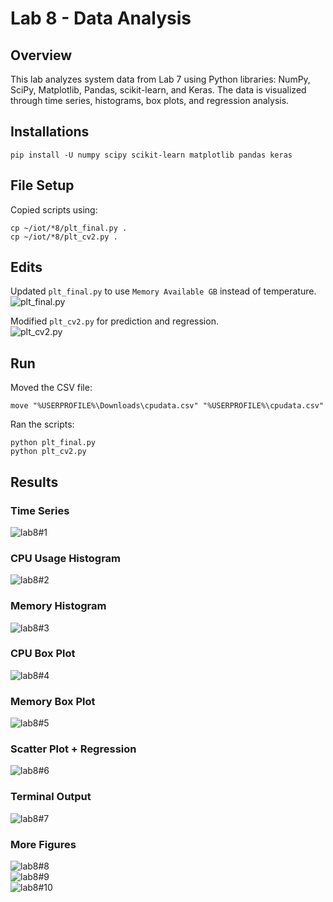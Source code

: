 
# Lab 8 - Data Analysis

## Overview

This lab analyzes system data from Lab 7 using Python libraries: NumPy, SciPy, Matplotlib, Pandas, scikit-learn, and Keras. The data is visualized through time series, histograms, box plots, and regression analysis.

## Installations

```
pip install -U numpy scipy scikit-learn matplotlib pandas keras
```

## File Setup

Copied scripts using:

```
cp ~/iot/*8/plt_final.py .
cp ~/iot/*8/plt_cv2.py .
```

## Edits

Updated `plt_final.py` to use `Memory Available GB` instead of temperature.  
![plt_final.py](https://github.com/acana68/Engineering-Design-VI/blob/main/Lab8/nano_plt_final.png?raw=true)

Modified `plt_cv2.py` for prediction and regression.  
![plt_cv2.py](https://github.com/acana68/Engineering-Design-VI/blob/main/Lab8/nano_plt_cv2.png?raw=true)

## Run

Moved the CSV file:

```
move "%USERPROFILE%\Downloads\cpudata.csv" "%USERPROFILE%\cpudata.csv"
```

Ran the scripts:

```
python plt_final.py
python plt_cv2.py
```

## Results

### Time Series  
![lab8#1](https://github.com/acana68/Engineering-Design-VI/blob/main/Lab8/lab8%231.png?raw=true)

### CPU Usage Histogram  
![lab8#2](https://github.com/acana68/Engineering-Design-VI/blob/main/Lab8/lab8%232.png?raw=true)

### Memory Histogram  
![lab8#3](https://github.com/acana68/Engineering-Design-VI/blob/main/Lab8/lab8%233.png?raw=true)

### CPU Box Plot  
![lab8#4](https://github.com/acana68/Engineering-Design-VI/blob/main/Lab8/lab8%234.png?raw=true)

### Memory Box Plot  
![lab8#5](https://github.com/acana68/Engineering-Design-VI/blob/main/Lab8/lab8%235.png?raw=true)

### Scatter Plot + Regression  
![lab8#6](https://github.com/acana68/Engineering-Design-VI/blob/main/Lab8/lab8%236.png?raw=true)

### Terminal Output  
![lab8#7](https://github.com/acana68/Engineering-Design-VI/blob/main/Lab8/lab8%237.png?raw=true)

### More Figures  
![lab8#8](https://github.com/acana68/Engineering-Design-VI/blob/main/Lab8/lab8%238.png?raw=true)  
![lab8#9](https://github.com/acana68/Engineering-Design-VI/blob/main/Lab8/lab8%239.png?raw=true)  
![lab8#10](https://github.com/acana68/Engineering-Design-VI/blob/main/Lab8/lab8%2310.png?raw=true)
